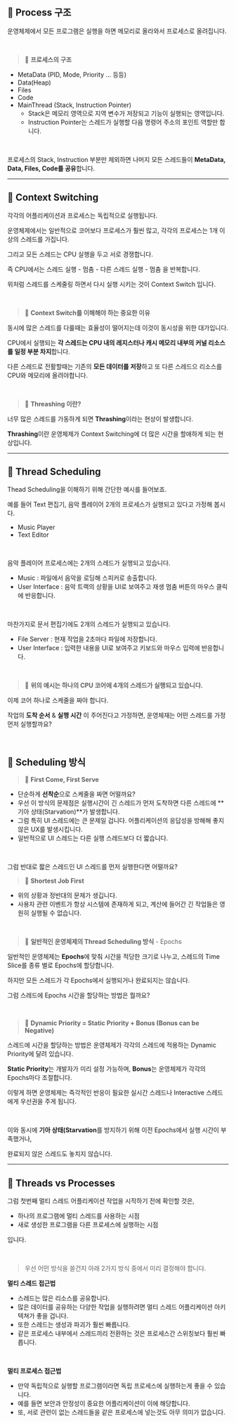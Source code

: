 ## 📘 Process 구조

운영체제에서 모든 프로그램은 실행을 하면 메모리로 올라와서 프로세스로 올려집니다.

<br>

> 📌 **프로세스의 구조**

- MetaData (PID, Mode, Priority ... 등등)
- Data(Heap)
- Files
- Code
- MainThread (Stack, Instruction Pointer)
    - Stack은 메모리 영역으로 지역 변수가 저장되고 기능이 실행되는 영역입니다.
    - Instruction Pointer는 스레드가 실행할 다음 명령어 주소의 포인트 역할만 합니다.

<br>

프로세스의 Stack, Instruction 부분만 제외하면 나머지 모든 스레드들이 **MetaData, Data, Files, Code를 공유**합니다.

---

## 📘 Context Switching

각각의 어플리케이션과 프로세스는 독립적으로 실행됩니다.

운영체제에서는 일반적으로 코어보다 프로세스가 훨씬 많고, 각각의 프로세스는 1개 이상의 스레드를 가집니다.

그리고 모든 스레드는 CPU 실행을 두고 서로 경쟁합니다.

즉 CPU에서는 스레드 실행 - 멈춤 - 다른 스레드 실행 - 멈춤 을 반복합니다.

위처럼 스레드를 스케줄링 하면서 다시 실행 시키는 것이 Context Switch 입니다.

<br>

> 📌 **Context Switch를 이해해야 하는 중요한 이유**

동시에 많은 스레드를 다룰때는 효율성이 떨어지는데 이것이 동시성을 위한 대가입니다.

CPU에서 실행되는 **각 스레드는 CPU 내의 레지스터나 캐시 메모리 내부의 커널 리소스를 일정 부분 차지**합니다.

다른 스레드로 전활할때는 기존의 **모든 데이터를 저장**하고 또 다른 스레드으 리소스를 CPU와 메모리에 올려야합니다.

<br>

> 📌 **Threashing 이란?**

너무 많은 스레드를 가동하게 되면 **Thrashing**이라는 현상이 발생합니다.

**Thrashing**이란 운영체제가 Context Switching에 더 많은 시간을 할애하게 되는 현상입니다.

---

## 📘 Thread Scheduling

Thead Scheduling을 이해하기 위해 간단한 예시를 들어보죠.

예를 들어 Text 편집기, 음악 플레이어 2개의 프로세스가 실행되고 있다고 가정해 봅시다.

- Music Player
- Text Editor

<br>

음악 플레이어 프로세스에는 2개의 스레드가 실행되고 있습니다.

- Music : 파일에서 음악을 로딩해 스피커로 송출합니다.
- User Interface : 음악 트랙의 상황을 UI로 보여주고 재생 멈춤 버튼의 마우스 클릭에 반응합니다.

<br>

마찬가지로 문서 편집기에도 2개의 스레드가 실행되고 있습니다.

- File Server : 현재 작업을 2초마다 파일에 저장합니다.
- User Interface : 입력한 내용을 UI로 보여주고 키보드와 마우스 입력에 반응합니다.

<br>

> 📌 **위의 예시는 하나의 CPU 코어에 4개의 스레드가 실행되고 있습니다.**

이제 코어 하나로 스케줄을 짜야 합니다.

작업의 **도착 순서** & **실행 시간** 이 주어진다고 가정하면, 운영체재는 어떤 스레드를 가정 먼저 실행할까요?

<br>

## 📘 Scheduling 방식

> 📌 **First Come, First Serve**

- 단순하게 **선착순**으로 스케줄을 짜면 어떨까요?
- 우선 이 방식의 문제점은 실행시간이 긴 스레드가 먼저 도착하면 다른 스레드에 **기아 상태(Starvation)**가 발생합니다.
- 그럼 특히 UI 스레드에는 큰 문제일 겁니다. 어플리케이션의 응답성을 방해해 좋지 않은 UX를 발생시킵니다.
- 일반적으로 UI 스레드는 다른 실행 스레드보다 더 짧습니다.

<br>

그럼 반대로 짧은 스레드인 UI 스레드를 먼저 실행한다면 어떨까요?

> 📌 **Shortest Job First**

- 위의 상황과 정반대의 문제가 생깁니다.
- 사용자 관련 이벤트가 항상 시스템에 존재하게 되고, 계산에 들어간 긴 작업들은 영원히 실행될 수 없습니다.

<br>

> 📌 **일반적인 운영체제의 Thread Scheduling 방식** - Epochs

일반적인 운영체제는 **Epochs**에 맞춰 시간을 적당한 크기로 나누고, 스레드의 Time Slice를 종류 별로 Epochs에 할당합니다.

하지만 모든 스레드가 각 Epochs에서 실행되거나 완료되지는 않습니다.

그럼 스레드에 Epochs 시간을 할당하는 방법은 뭘까요?

<br>

> 📌 **Dynamic Priority = Static Priority + Bonus (Bonus can be Negative)**

스레드에 시간을 할당하는 방법은 운영체제가 각각의 스레드에 적용하는 Dynamic Priority에 달려 있습니다.

**Static Priority**는 개발자가 미리 설정 가능하며, **Bonus**는 운영체제가 각각의 Epochs마다 조절합니다.

이렇게 하면 운영체제는 즉각적인 반응이 필요한 실시간 스레드나 Interactive 스레드에게 우선권을 주게 됩니다.

<br>

이와 동시에 **기아 상태(Starvation**를 방지하기 위해 이전 Epochs에서 실행 시간이 부족했거나,

완료되지 않은 스레드도 놓치지 않습니다.

---

## 📘 Threads vs Processes

그럼 첫번째 멀티 스레드 어플리케이션 작업을 시작하기 전에 확인할 것은,

- 하나의 프로그램에 멀티 스레드를 사용하는 시점
- 새로 생성한 프로그램을 다른 프로세스에 실행하는 시점

입니다.

<br>

> 우선 어떤 방식을 쓸건지 아래 2가지 방식 중에서 미리 결정해야 합니다.

**멀티 스레드 접근법**

- 스레드는 많은 리소스를 공유합니다.
- 많은 데이터를 공유하는 다양한 작업을 실행하려면 멀티 스레드 어플리케이션 아키텍쳐가 좋을 겁니다.
- 또한 스레드는 생성과 파괴가 훨씬 빠릅니다.
- 같은 프로세스 내부에서 스레드끼리 전환하는 것은 프로세스간 스위칭보다 훨씬 빠릅니다.

<br>

**멀티 프로세스 접근법**

- 만약 독립적으로 실행할 프로그램이라면 독립 프로세스에 실행하는게 좋을 수 있습니다.
- 예를 들면 보안과 안정성이 중요한 어플리케이션이 이에 해당합니다.
- 또, 서로 관련이 없는 스레드들을  같은 프로세스에 넣는것도 아무 의미가 없습니다.